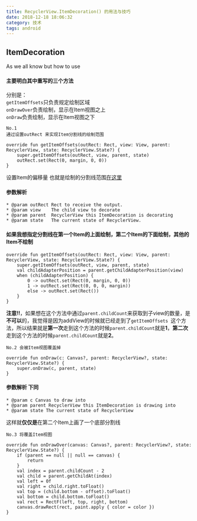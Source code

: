 ```yaml
---
title: RecyclerView.ItemDecoration() 的用法与技巧
date: 2018-12-18 18:06:32
category: 技术
tags: android
---
```

## ItemDecoration

As we all know but how to use

#### 主要明白其中**重写的三个方法**
分别是：  
`getItemOffsets`只负责规定绘制区域  
`onDrawOver`负责绘制，显示在Item视图之上  
`onDraw`负责绘制，显示在Item视图之下  

<!--more-->

```
No.1
通过设置outRect 来实现Item分割线的绘制范围

override fun getItemOffsets(outRect: Rect, view: View, parent: RecyclerView, state: RecyclerView.State?) {
    super.getItemOffsets(outRect, view, parent, state)
    outRect.set(Rect(0, margin, 0, 0))
}

```
设置Item的偏移量 也就是绘制的分割线范围[在这里](https://juejin.im/post/59099fe844d904006942a983)  


#### 参数解析

```
* @param outRect Rect to receive the output.
* @param view    The child view to decorate
* @param parent  RecyclerView this ItemDecoration is decorating
* @param state   The current state of RecyclerView.
```
#### 如果我想指定分割线在第一个Item的上面绘制，第二个Item的下面绘制，其他的Item不绘制

```
override fun getItemOffsets(outRect: Rect, view: View, parent: RecyclerView, state: RecyclerView.State?) {
	super.getItemOffsets(outRect, view, parent, state)
	val childAdapterPosition = parent.getChildAdapterPosition(view)
	when (childAdapterPosition) {
	    0 -> outRect.set(Rect(0, margin, 0, 0))
	    1 -> outRect.set(Rect(0, 0, 0, margin))
	    else -> outRect.set(Rect())
	}
}
```

**注意!!**，如果想在这个方法中通过`parent.childCount`来获取到子view的数量，是**不可以**的，我觉得是因为addView的时候就已经走到了`getItemOffsets `这个方法，所以结果就是**第一次**走到这个方法的时候`parent.childCount`就是**1**，**第二次**走到这个方法的时候`parent.childCount`就是**2**。


```
No.2 会被Item视图覆盖掉

override fun onDraw(c: Canvas?, parent: RecyclerView?, state: RecyclerView.State?) {
    super.onDraw(c, parent, state)
}
```
 
#### 参数解析 下同
```
* @param c Canvas to draw into
* @param parent RecyclerView this ItemDecoration is drawing into
* @param state The current state of RecyclerView
```

这样就**仅仅是**在第二个Item上画了一个底部分割线 

```
No.3 将覆盖Item视图

override fun onDrawOver(canvas: Canvas?, parent: RecyclerView?, state: RecyclerView.State?) {
    if (parent == null || null == canvas) {
        return
    }
    val index = parent.childCount - 2
    val child = parent.getChildAt(index)
    val left = 0f
    val right = child.right.toFloat()
    val top = (child.bottom - offset).toFloat()
    val bottom = child.bottom.toFloat()
    val rect = RectF(left, top, right, bottom)
    canvas.drawRect(rect, paint.apply { color = color })
}
```